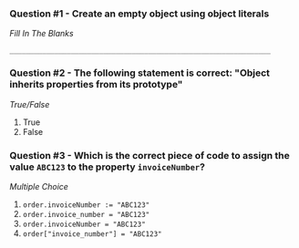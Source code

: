 ### Question #1 - Create an empty object using object literals
*Fill In The Blanks*

`________________________________________________________________`

### Question #2 - The following statement is correct: "Object inherits properties from its prototype"
*True/False*

1. True
2. False

### Question #3 - Which is the correct piece of code to assign the value `ABC123` to the property `invoiceNumber`?
*Multiple Choice*

1. `order.invoiceNumber := "ABC123"`
2. `order.invoice_number = "ABC123"`
3. `order.invoiceNumber = "ABC123"`
4. `order["invoice_number"] = "ABC123"`
